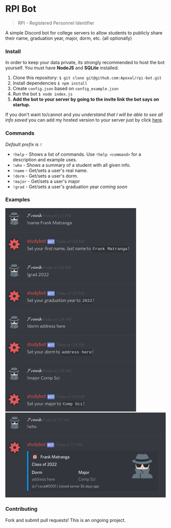 # RPI Bot

> RPI - Registered Personnel Identifier

A simple Discord bot for college servers to allow students to publicly share their name, graduation year, major, dorm, etc. (all optionally)

### Install

In order to keep your data private, its strongly recommended to host the bot yourself. You must have **NodeJS** and **SQLite** installed.

1. Clone this repository: `$ git clone git@github.com:Apexal/rpi-bot.git`
2. Install dependencies `$ npm install`
3. Create `config.json` based on `config_example.json`
4. Run the bot `$ node index.js`
5. **Add the bot to your server by going to the invite link the bot says on startup.**

If you don't want to/cannot and _you understand that I will be able to see all info saved_ you can add my hosted version to your server just by click [here](https://discordapp.com/api/oauth2/authorize?client_id=482050806934274048&scope=bot&permissions=67619904).

### Commands

_Default prefix is `!`_

- `!help` - Shows a list of commands. Use `!help <command>` for a description and example uses.
- `!who` - Shows a summary of a student with all given info.
- `!name` - Get/sets a user's real name.
- `!dorm` - Get/sets a user's dorm.
- `!major` - Get/sets a user's major
- `!grad` - Get/sets a user's graduation year _coming soon_

### Examples

![setting info](assets/example2.png)
![who command](assets/example.png)

### Contributing

Fork and submit pull requests! This is an ongoing project.
